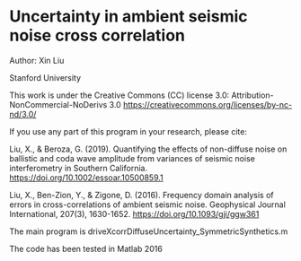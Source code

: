 # Uncertainty in ambient seismic noise cross correlation

Author: Xin Liu

Stanford University

This work is under the Creative Commons (CC) license 3.0: Attribution-NonCommercial-NoDerivs 3.0
https://creativecommons.org/licenses/by-nc-nd/3.0/

If you use any part of this program in your research, please cite:

Liu, X., & Beroza, G. (2019). Quantifying the effects of non-diffuse noise on ballistic and coda wave amplitude from variances of seismic noise interferometry in Southern California.
https://doi.org/10.1002/essoar.10500859.1

Liu, X., Ben-Zion, Y., & Zigone, D. (2016). Frequency domain analysis of errors in cross-correlations of ambient seismic noise. Geophysical Journal International, 207(3), 1630-1652. https://doi.org/10.1093/gji/ggw361


The main program is driveXcorrDiffuseUncertainty_SymmetricSynthetics.m

The code has been tested in Matlab 2016
